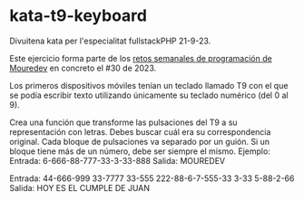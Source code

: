 # kata-t9-keyboard

Divuitena kata per l'especialitat fullstackPHP 21-9-23.


Este ejercicio forma parte de los [retos semanales de programación de Mouredev](https://retosdeprogramacion.com/semanales2023) en concreto el #30 de 2023.



Los primeros dispositivos móviles tenían un teclado llamado T9
con el que se podía escribir texto utilizando únicamente su
teclado numérico (del 0 al 9).

Crea una función que transforme las pulsaciones del T9 a su
representación con letras.
Debes buscar cuál era su correspondencia original.
Cada bloque de pulsaciones va separado por un guión.
Si un bloque tiene más de un número, debe ser siempre el mismo.
Ejemplo:
Entrada: 6-666-88-777-33-3-33-888
Salida: MOUREDEV

Entrada: 44-666-999 33-7777 33-555 222-88-6-7-555-33 3-33 5-88-2-66
Salida: HOY ES EL CUMPLE DE JUAN

